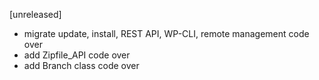 [unreleased]
* migrate update, install, REST API, WP-CLI, remote management code over
* add Zipfile_API code over
* add Branch class code over
